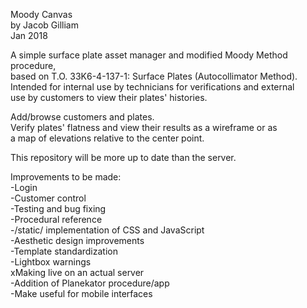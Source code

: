 Moody Canvas  
by Jacob Gilliam  
Jan 2018  

A simple surface plate asset manager and modified Moody Method procedure,  
  based on T.O. 33K6-4-137-1: Surface Plates (Autocollimator Method).  
Intended for internal use by technicians for verifications and external  
  use by customers to view their plates' histories.  

Add/browse customers and plates.  
Verify plates' flatness and view their results as a wireframe or as  
  a map of elevations relative to the center point.  
  <!--
Wireframe: <a href="http://138.197.70.142/Moody/Jake/101/49/map">http://138.197.70.142/Moody/Jake/101/49/map</a>  
Elevations: <a href="http://138.197.70.142/Moody/Jake/101/49/heights">http://138.197.70.142/Moody/Jake/101/49/heights</a>  
-->
This repository will be more up to date than the server.  

Improvements to be made:  
  -Login  
  -Customer control  
  -Testing and bug fixing  
  -Procedural reference  
  -/static/ implementation of CSS and JavaScript  
  -Aesthetic design improvements  
  -Template standardization  
  -Lightbox warnings  
  xMaking live on an actual server  
  -Addition of Planekator procedure/app  
  -Make useful for mobile interfaces  

